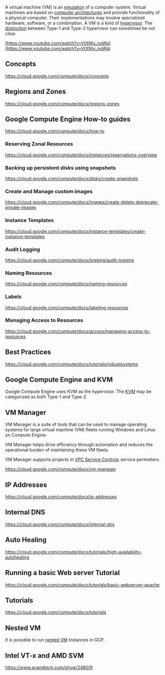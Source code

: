 A virtual machine (VM) is an [emulation](https://en.wikipedia.org/wiki/Emulator) of a computer system. Virtual machines are based on [computer architectures](https://en.wikipedia.org/wiki/Computer_architectures) and provide functionality of a physical computer. Their implementations may involve specialized hardware, software, or a combination. A VM is a kind of [hypervisor](https://en.wikipedia.org/wiki/Hypervisor). The [distinction](https://en.wikipedia.org/wiki/Hypervisor#Classification) between Type-1 and Type-2 hypervisor can sometimes be not clear. 
 
[https://www.youtube.com/watch?v=VtXNIy_noWg](https://www.youtube.com/watch?v=VtXNIy_noWg)

## Concepts

https://cloud.google.com/compute/docs/concepts

## Regions and Zones

https://cloud.google.com/compute/docs/regions-zones

## Google Compute Engine How-to guides

https://cloud.google.com/compute/docs/how-to

### Reserving Zonal Resources

https://cloud.google.com/compute/docs/instances/reservations-overview

### Backing up persistent disks using snapshots

https://cloud.google.com/compute/docs/disks/create-snapshots

### Create and Manage custom images

https://cloud.google.com/compute/docs/images/create-delete-deprecate-private-images

### Instance Templates

https://cloud.google.com/compute/docs/instance-templates/create-instance-templates

### Audit Logging

https://cloud.google.com/compute/docs/logging/audit-logging

### Naming Resources

https://cloud.google.com/compute/docs/naming-resources

### Labels

https://cloud.google.com/compute/docs/labeling-resources

### Managing Access to Resources

https://cloud.google.com/compute/docs/access/managing-access-to-resources

## Best Practices

https://cloud.google.com/compute/docs/tutorials/robustsystems


## Google Compute Engine and KVM

Google Compute Engine uses KVM as the hypervisor.
The [KVM](https://en.wikipedia.org/wiki/Kernel-based_Virtual_Machine) may be categorized as both Type-1 and Type-2.


## VM Manager

VM Manager is a suite of tools that can be used to manage operating systems for large virtual machine (VM) fleets running Windows and Linux on Compute Engine.

VM Manager helps drive efficiency through automation and reduces the operational burden of maintaining these VM fleets.

VM Manager supports projects in [VPC Service Controls](https://cloud.google.com/vpc-service-controls/docs/supported-products#table_vm_manager) service perimeters.

https://cloud.google.com/compute/docs/vm-manager

## IP Addresses

https://cloud.google.com/compute/docs/ip-addresses

## Internal DNS

https://cloud.google.com/compute/docs/internal-dns

## Auto Healing

https://cloud.google.com/compute/docs/tutorials/high-availability-autohealing

## Running a basic Web server Tutorial

https://cloud.google.com/compute/docs/tutorials/basic-webserver-apache

## Tutorials

https://cloud.google.com/compute/docs/tutorials


## Nested VM

It is possible to run [nested VM](https://cloud.google.com/compute/docs/instances/enable-nested-virtualization-vm-instances) instances in GCP.



## Intel VT-x and AMD SVM


https://www.anandtech.com/show/2480/9
